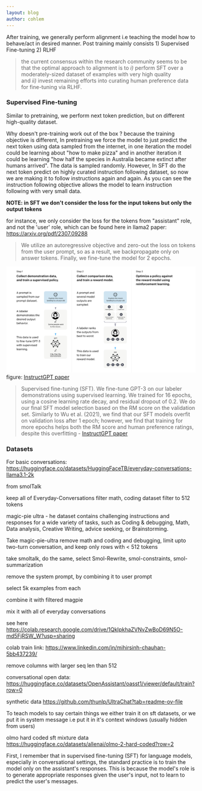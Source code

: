 ```yaml
---
layout: blog
author: cohlem
---
```


After training, we generally perform alignment i.e teaching the model how to behave/act in desired manner. Post training mainly consists 1) Supervised Fine-tuning 2) RLHF

> the current consensus within the research community seems to be that the optimal approach to alignment is to *i)* perform SFT over a moderately-sized dataset of examples with very high quality and *ii)* invest remaining efforts into curating human preference data for fine-tuning via RLHF.

### Supervised Fine-tuning

Similar to pretraining, we perform next token prediction, but on different high-quality dataset.

Why doesn't pre-training work out of the box ?
because the training objective is different, In pretraining we force the model to just predict the next token using data sampled from the internet, in one iteration the model could be learning about "how to make pizza" and in another iteration it could be learning "how half the species in Australia became extinct after humans arrived". The data is sampled randomly. However, In SFT do the next token predict on highly curated instruction following dataset, so now we are making it to follow instructions again and again. As you can see the instruction following objective allows the model to learn instruction following with very small data.

**NOTE: in SFT we don't consider the loss for the input tokens but only the output tokens**

for instance, we only consider the loss for the tokens from "assistant" role, and not the 'user' role, which can be found here in llama2 paper: https://arxiv.org/pdf/2307.09288

> We utilize an autoregressive objective and zero-out the loss on tokens from the user prompt, so as a result, we backpropagate only on answer tokens. Finally, we fine-tune the model for 2 epochs.

![pts1](/assets/images/2025-02-06-post-training-strategies/pts1.png)
figure: [InstructGPT paper](https://arxiv.org/pdf/2203.02155)

> Supervised fine-tuning (SFT). We fine-tune GPT-3 on our labeler demonstrations using supervised learning. We trained for 16 epochs, using a cosine learning rate decay, and residual dropout of 0.2. We do our final SFT model selection based on the RM score on the validation set. Similarly to Wu et al. (2021), we find that our SFT models overfit on validation loss after 1 epoch; however, we find that training for more epochs helps both the RM score and human preference ratings, despite this overfitting - [InstructGPT paper](https://arxiv.org/pdf/2203.02155)

### Datasets

For basic conversations:
https://huggingface.co/datasets/HuggingFaceTB/everyday-conversations-llama3.1-2k

from smolTalk

keep all of Everyday-Conversations
filter math, coding dataset
filter to 512 tokens

magic-pie ultra - he dataset contains challenging instructions and responses for a wide variety of tasks, such as Coding & debugging, Math, Data analysis, Creative Writing, advice seeking, or Brainstorming.

Take magic-pie-ultra remove math and coding and debugging, limit upto two-turn conversation, and keep only rows with < 512 tokens

take smoltalk, do the same, select Smol-Rewrite, smol-constraints, smol-summarization

remove the system prompt, by combining it to user prompt

select 5k examples from each

combine it with filtered magpie

mix it with all of everyday conversations

see here
https://colab.research.google.com/drive/1QkIpkhaZVNvZwBoD69N5O-md5FjRSW_W?usp=sharing

colab train link: https://www.linkedin.com/in/mihirsinh-chauhan-5bb437239/

remove columns with larger seq len than 512

conversational open data:
https://huggingface.co/datasets/OpenAssistant/oasst1/viewer/default/train?row=0

synthetic data
https://github.com/thunlp/UltraChat?tab=readme-ov-file

To teach models to say certain things we either train it on sft datasets, or we put it in system message i.e put it in it's context windows (usually hidden from users)

olmo hard coded sft mixture data
https://huggingface.co/datasets/allenai/olmo-2-hard-coded?row=2

First, I remember that in supervised fine-tuning (SFT) for language models, especially in conversational settings, the standard practice is to train the model only on the assistant's responses. This is because the model's role is to generate appropriate responses given the user's input, not to learn to predict the user's messages.
